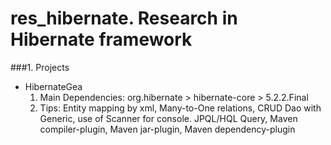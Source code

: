 # res_hibernate. Research in Hibernate framework

###1. Projects
 * HibernateGea
   1. Main Dependencies:
   org.hibernate > hibernate-core > 5.2.2.Final
   2. Tips:
   Entity mapping by xml, Many-to-One relations, CRUD Dao with Generic, use of Scanner for console. JPQL/HQL Query, Maven compiler-plugin, Maven jar-plugin, Maven dependency-plugin